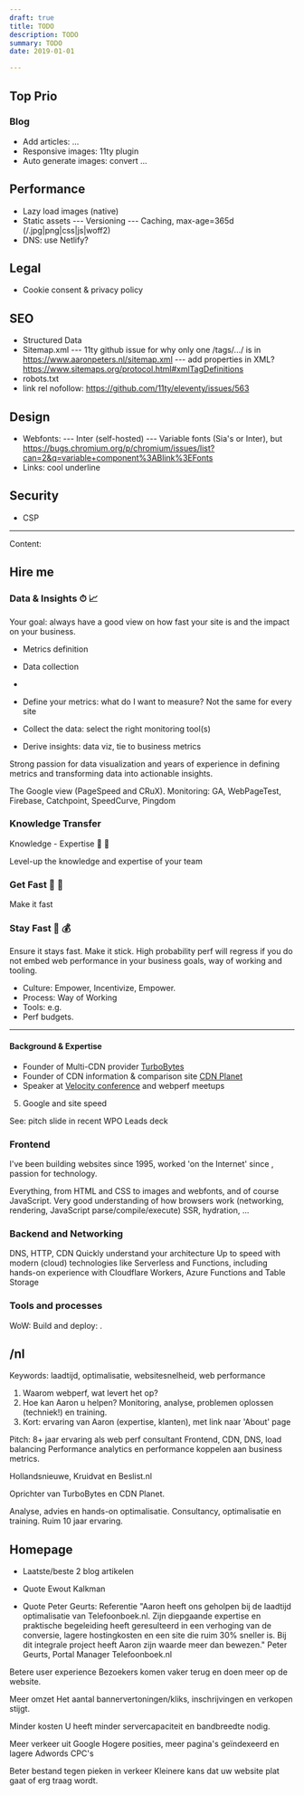 ```yaml
---
draft: true
title: TODO
description: TODO
summary: TODO
date: 2019-01-01

---
```


## Top Prio

### Blog

- Add articles: ...
- Responsive images: 11ty plugin
- Auto generate images: convert ...


## Performance

- Lazy load images (native)
- Static assets
--- Versioning
--- Caching, max-age=365d (/.jpg|png|css|js|woff2)
- DNS: use Netlify?


## Legal

- Cookie consent & privacy policy 


## SEO

- Structured Data
- Sitemap.xml
--- 11ty github issue for why only one /tags/.../ is in https://www.aaronpeters.nl/sitemap.xml
--- add properties in XML? https://www.sitemaps.org/protocol.html#xmlTagDefinitions
- robots.txt 
- link rel nofollow: https://github.com/11ty/eleventy/issues/563


## Design

- Webfonts: 
--- Inter (self-hosted)
--- Variable fonts (Sia's or Inter), but https://bugs.chromium.org/p/chromium/issues/list?can=2&q=variable+component%3ABlink%3EFonts
- Links: cool underline


## Security

- CSP


---

Content:


## Hire me 

### Data & Insights ⏱ 📈


Your goal: always have a good view on how fast your site is and the impact on your business.

- Metrics definition
- Data collection
- 

- Define your metrics: what do I want to measure? Not the same for every site
- Collect the data: select the right monitoring tool(s)
- Derive insights: data viz, tie to business metrics

Strong passion for data visualization and years of experience in defining metrics and transforming data into actionable insights.

The Google view (PageSpeed and CRuX).
Monitoring: GA, WebPageTest, Firebase, Catchpoint, SpeedCurve, Pingdom 


### Knowledge Transfer
Knowledge - Expertise 💬 🧠

Level-up the knowledge and expertise of your team


### Get Fast 🔧 💯

Make it fast


### Stay Fast 📌 💰

Ensure it stays fast. Make it stick.
High probability perf will regress if you do not embed web performance in your business goals, way of working and tooling.

- Culture: Empower, Incentivize, Empower.
- Process: Way of Working
- Tools: e.g. 
- Perf budgets.

---

#### Background & Expertise 

- Founder of Multi-CDN provider [TurboBytes](https://www.turbobytes.com)
- Founder of CDN information & comparison site [CDN Planet](https://www.cdnplanet.com)
- Speaker at [Velocity conference](https://conferences.oreilly.com/velocity/) and webperf meetups 


5. Google and site speed

See: pitch slide in recent WPO Leads deck 


### Frontend

I've been building websites since 1995, worked 'on the Internet' since , passion for technology.

Everything, from HTML and CSS to images and webfonts, and of course JavaScript.
Very good understanding of how browsers work (networking, rendering, JavaScript parse/compile/execute)
SSR, hydration, ...

### Backend and Networking

DNS, HTTP, CDN
Quickly understand your architecture
Up to speed with modern (cloud) technologies like Serverless and Functions, including hands-on experience with Cloudflare Workers, Azure Functions and Table Storage

### Tools and processes

WoW:
Build and deploy: 
.



## /nl

Keywords: laadtijd, optimalisatie, websitesnelheid, web performance

1. Waarom webperf, wat levert het op?
2. Hoe kan Aaron u helpen? Monitoring, analyse, problemen oplossen (techniek!) en training.
2. Kort: ervaring van Aaron (expertise, klanten), met link naar 'About' page

Pitch:
8+ jaar ervaring als web perf consultant
Frontend, CDN, DNS, load balancing
Performance analytics en performance koppelen aan business metrics.

Hollandsnieuwe, Kruidvat en Beslist.nl

Oprichter van TurboBytes en CDN Planet.

Analyse, advies en hands-on optimalisatie.
Consultancy, optimalisatie en training. Ruim 10 jaar ervaring.


## Homepage

- Laatste/beste 2 blog artikelen 
- Quote Ewout Kalkman

- Quote Peter Geurts: 
Referentie
"Aaron heeft ons geholpen bij de laadtijd optimalisatie van Telefoonboek.nl. Zijn diepgaande expertise en praktische begeleiding heeft geresulteerd in een verhoging van de conversie, lagere hostingkosten en een site die ruim 30% sneller is.
Bij dit integrale project heeft Aaron zijn waarde meer dan bewezen."
Peter Geurts, Portal Manager Telefoonboek.nl

Betere user experience
Bezoekers komen vaker terug en doen meer op de website.

Meer omzet
Het aantal bannervertoningen/kliks, inschrijvingen en verkopen stijgt.

Minder kosten
U heeft minder servercapaciteit en bandbreedte nodig.

Meer verkeer uit Google
Hogere posities, meer pagina's geïndexeerd en lagere Adwords CPC's

Beter bestand tegen pieken in verkeer
Kleinere kans dat uw website plat gaat of erg traag wordt.